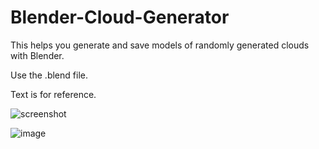 # Blender-Cloud-Generator
This helps you generate and save models of randomly generated clouds with Blender.

Use the .blend file.

Text is for reference.

![screenshot](https://github.com/MotorBottle/Blender-Cloud-Generator/assets/71703952/100abe77-be0a-4e13-9e90-c9857a3c3322)

![image](https://github.com/MotorBottle/Blender-Cloud-Generator/assets/71703952/49433793-aa2f-4d29-92bf-548152efafb4)

